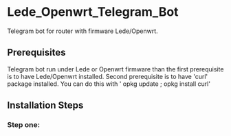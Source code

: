# Lede_Openwrt_Telegram_Bot
Telegram bot for router with firmware Lede/Openwrt.

## Prerequisites

Telegram bot run under Lede or Openwrt firmware than the first prerequisite is to have Lede/Openwrt installed.
Second prerequisite is to have 'curl' package installed. You can do this with ' opkg update ; opkg install curl'

## Installation Steps

### Step one:
